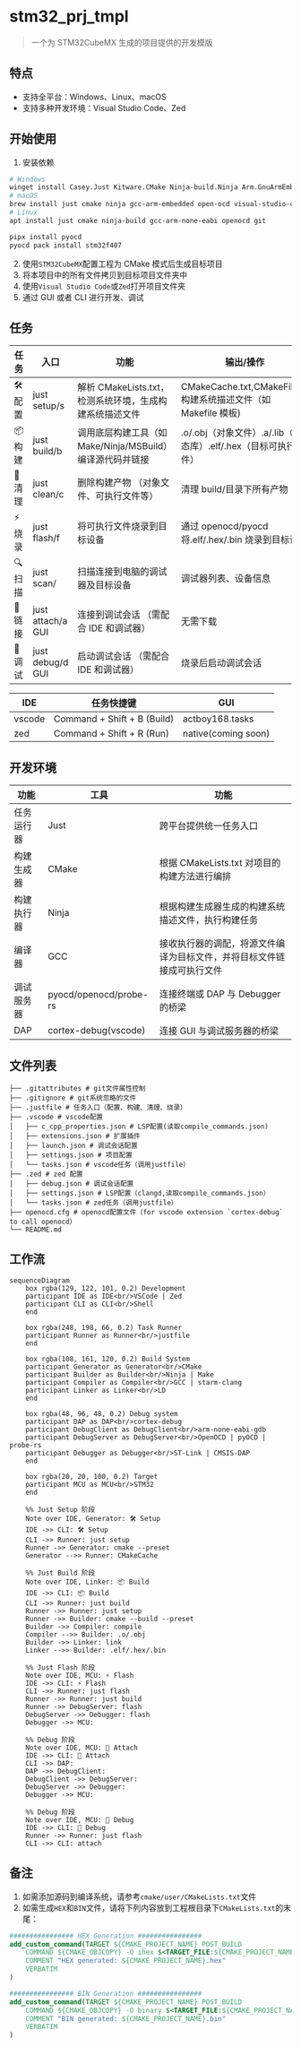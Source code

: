 # stm32_prj_tmpl

> 一个为 STM32CubeMX 生成的项目提供的开发模版

## 特点

- 支持全平台：Windows、Linux、macOS
- 支持多种开发环境：Visual Studio Code、Zed

## 开始使用

1. 安装依赖

```sh
# Windows
winget install Casey.Just Kitware.CMake Ninja-build.Ninja Arm.GnuArmEmbeddedToolchain Microsoft.VisualStudioCode Git.Git
# macOS
brew install just cmake ninja gcc-arm-embedded open-ocd visual-studio-code git
# Linux
apt install just cmake ninja-build gcc-arm-none-eabi openocd git
```

```sh
pipx install pyocd
pyocd pack install stm32f407
```

2. 使用`STM32CubeMX`配置工程为 CMake 模式后生成目标项目
3. 将本项目中的所有文件拷贝到目标项目文件夹中
4. 使用`Visual Studio Code`或`Zed`打开项目文件夹
5. 通过 GUI 或者 CLI 进行开发、调试

## 任务

| 任务     | 入口              | 功能                                                          | 输出/操作                                                       |
| -------- | ----------------- | ------------------------------------------------------------- | --------------------------------------------------------------- |
| 🛠️ 配置  | just setup/s      | 解析 CMakeLists.txt，检测系统环境，生成构建系统描述文件       | CMakeCache.txt,CMakeFiles/,构建系统描述文件（如 Makefile 模板)  |
| 📦 构建  | just build/b      | 调用底层构建工具（如 Make/Ninja/MSBuild）​ 编译源代码并链接 ​ | .o/.obj（对象文件）.a/.lib（静态库）.elf/.hex（目标可执行文件） |
| 🧹 清理  | just clean/c      | 删除构建产物 ​（对象文件、可执行文件等）                      | 清理 build/目录下所有产物                                       |
| ⚡️ 烧录  | just flash/f      | 将可执行文件烧录到目标设备                                    | 通过 openocd/pyocd 将.elf/.hex/.bin 烧录到目标设备              |
| 🔍 扫描  | just scan/        | 扫描连接到电脑的调试器及目标设备                       | 调试器列表、设备信息                                                        |
| 🔗 链接  | just attach/a GUI | 连接到调试会话 ​（需配合 IDE 和调试器）                       | 无需下载                                                        |
| 🐞 调试  | just debug/d GUI  | 启动调试会话 ​（需配合 IDE 和调试器）                         | 烧录后启动调试会话                                              |

| IDE    | 任务快捷键                  | GUI                 |
| ------ | --------------------------- | ------------------- |
| vscode | Command + Shift + B (Build) | actboy168.tasks     |
| zed    | Command + Shift + R (Run)   | native(coming soon) |

## 开发环境

| 功能       | 工具                 | 功能                                                                   |
| ---------- | -------------------- | ---------------------------------------------------------------------- |
| 任务运行器 | Just                 | 跨平台提供统一任务入口                                                 |
| 构建生成器 | CMake                | 根据 CMakeLists.txt 对项目的构建方法进行编排                           |
| 构建执行器 | Ninja                | 根据构建生成器生成的构建系统描述文件，执行构建任务                     |
| 编译器     | GCC                  | 接收执行器的调配，将源文件编译为目标文件，并将目标文件链接成可执行文件 |
| 调试服务器 | pyocd/openocd/probe-rs        | 连接终端或 DAP 与 Debugger 的桥梁                                      |
| DAP        | cortex-debug(vscode) | 连接 GUI 与调试服务器的桥梁                                            |

## 文件列表

```
├── .gitattributes # git文件属性控制
├── .gitignore # git系统忽略的文件
├── .justfile # 任务入口（配置、构建、清理、烧录）
├── .vscode # vscode配置
│   ├── c_cpp_properties.json # LSP配置(读取compile_commands.json)
│   ├── extensions.json # 扩展插件
│   ├── launch.json # 调试会话配置
│   ├── settings.json # 项目配置
│   └── tasks.json # vscode任务（调用justfile）
├── .zed # zed 配置
│   ├── debug.json # 调试会话配置
│   ├── settings.json # LSP配置（clangd,读取compile_commands.json）
│   └── tasks.json # zed任务（调用justfile）
├── openocd.cfg # openocd配置文件（for vscode extension `cortex-debug` to call openocd）
└── README.md
```

## 工作流

```mermaid
sequenceDiagram
    box rgba(129, 122, 101, 0.2) Development
    participant IDE as IDE<br/>VSCode | Zed
    participant CLI as CLI<br/>Shell
    end

    box rgba(248, 198, 66, 0.2) Task Runner
    participant Runner as Runner<br/>justfile
    end

    box rgba(108, 161, 120, 0.2) Build System
    participant Generator as Generator<br/>CMake
    participant Builder as Builder<br/>Ninja | Make
    participant Compiler as Compiler<br/>GCC | starm-clang
    participant Linker as Linker<br/>LD
    end

    box rgba(48, 96, 48, 0.2) Debug system
    participant DAP as DAP<br/>cortex-debug
    participant DebugClient as DebugClient<br/>arm-none-eabi-gdb
    participant DebugServer as DebugServer<br/>OpenOCD | pyOCD | probe-rs
    participant Debugger as Debugger<br/>ST-Link | CMSIS-DAP
    end

    box rgba(20, 20, 100, 0.2) Target
    participant MCU as MCU<br/>STM32
    end

    %% Just Setup 阶段
    Note over IDE, Generator: 🛠️ Setup
    IDE ->> CLI: 🛠️ Setup
    CLI ->> Runner: just setup
    Runner ->> Generator: cmake --preset
    Generator -->> Runner: CMakeCache

    %% Just Build 阶段
    Note over IDE, Linker: 📦 Build
    IDE ->> CLI: 📦 Build
    CLI ->> Runner: just build
    Runner ->> Runner: just setup
    Runner ->> Builder: cmake --build --preset
    Builder ->> Compiler: compile
    Compiler -->> Builder: .o/.obj
    Builder ->> Linker: link
    Linker -->> Builder: .elf/.hex/.bin

    %% Just Flash 阶段
    Note over IDE, MCU: ⚡️ Flash
    IDE ->> CLI: ⚡️ Flash
    CLI ->> Runner: just flash
    Runner ->> Runner: just build
    Runner ->> DebugServer: flash
    DebugServer ->> Debugger: flash
    Debugger ->> MCU:

    %% Debug 阶段
    Note over IDE, MCU: 🔗 Attach
    IDE ->> CLI: 🔗 Attach
    CLI ->> DAP:
    DAP ->> DebugClient:
    DebugClient ->> DebugServer:
    DebugServer ->> Debugger:
    Debugger ->> MCU:

    %% Debug 阶段
    Note over IDE, MCU: 🐞 Debug
    IDE ->> CLI: 🐞 Debug
    Runner ->> Runner: just flash
    CLI ->> CLI: attach
```

## 备注

1. 如需添加源码到编译系统，请参考`cmake/user/CMakeLists.txt`文件
2. 如需生成`HEX`和`BIN`文件，请将下列内容放到工程根目录下`CMakeLists.txt`的末尾：

```cmake
################ HEX Generation ################
add_custom_command(TARGET ${CMAKE_PROJECT_NAME} POST_BUILD
    COMMAND ${CMAKE_OBJCOPY} -O ihex $<TARGET_FILE:${CMAKE_PROJECT_NAME}> ${CMAKE_PROJECT_NAME}.hex
    COMMENT "HEX generated: ${CMAKE_PROJECT_NAME}.hex"
    VERBATIM
)

################ BIN Generation ################
add_custom_command(TARGET ${CMAKE_PROJECT_NAME} POST_BUILD
    COMMAND ${CMAKE_OBJCOPY} -O binary $<TARGET_FILE:${CMAKE_PROJECT_NAME}> ${CMAKE_PROJECT_NAME}.bin
    COMMENT "BIN generated: ${CMAKE_PROJECT_NAME}.bin"
    VERBATIM
)
```
